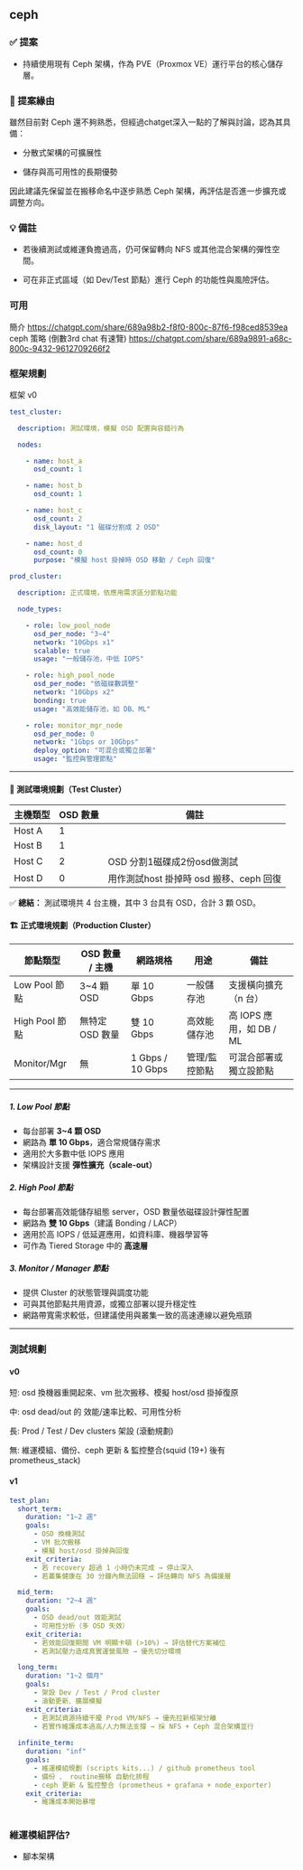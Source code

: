 

## ceph 

### ✅ 提案

- 持續使用現有 Ceph 架構，作為 PVE（Proxmox VE）運行平台的核心儲存層。

### 📌 提案緣由

雖然目前對 Ceph 還不夠熟悉，但經過chatget深入一點的了解與討論，認為其具備：

- 分散式架構的可擴展性

- 儲存與高可用性的長期優勢

因此建議先保留並在搬移命名中逐步熟悉 Ceph 架構，再評估是否進一步擴充或調整方向。

### 💡 備註
- 若後續測試或維運負擔過高，仍可保留轉向 NFS 或其他混合架構的彈性空間。

- 可在非正式區域（如 Dev/Test 節點）進行 Ceph 的功能性與風險評估。

### 可用

簡介
https://chatgpt.com/share/689a98b2-f8f0-800c-87f6-f98ced8539ea
ceph 策略 (倒數3rd chat 有速覽)
https://chatgpt.com/share/689a9891-a68c-800c-9432-9612709266f2

### 框架規劃

框架 v0

``` yaml
test_cluster:

  description: 測試環境，模擬 OSD 配置與容錯行為

  nodes:

    - name: host_a
      osd_count: 1

    - name: host_b
      osd_count: 1

    - name: host_c
      osd_count: 2
      disk_layout: "1 磁碟分割成 2 OSD"

    - name: host_d
      osd_count: 0
      purpose: "模擬 host 掛掉時 OSD 移動 / Ceph 回復"

prod_cluster:

  description: 正式環境，依應用需求區分節點功能

  node_types:

    - role: low_pool_node
      osd_per_node: "3~4"
      network: "10Gbps x1"
      scalable: true
      usage: "一般儲存池，中低 IOPS"

    - role: high_pool_node
      osd_per_node: "依磁碟數調整"
      network: "10Gbps x2"
      bonding: true
      usage: "高效能儲存池，如 DB、ML"

    - role: monitor_mgr_node
      osd_per_node: 0
      network: "1Gbps or 10Gbps"
      deploy_option: "可混合或獨立部署"
      usage: "監控與管理節點"
```
---

#### 🧪 測試環境規劃（Test Cluster）

| 主機類型   | OSD 數量 | 備註         |
| ------ | ------ | ---------- |
| Host A | 1      |            |
| Host B | 1      |            |
| Host C | 2      | OSD 分割1磁碟成2份osd做測試 |
| Host D | 0      | 用作測試host 掛掉時 osd 搬移、ceph 回復 |

✅ **總結：** 測試環境共 4 台主機，其中 3 台具有 OSD，合計 3 顆 OSD。


#### 🏗️ 正式環境規劃（Production Cluster）

| 節點類型         | OSD 數量 / 主機 | 網路規格             | 用途      | 備註                  |
| ------------ | ----------- | ---------------- | ------- | ------------------- |
| Low Pool 節點  | 3\~4 顆 OSD  | 單 10 Gbps        | 一般儲存池   | 支援橫向擴充（n 台）         |
| High Pool 節點 | 無特定 OSD 數量  | 雙 10 Gbps        | 高效能儲存池  | 高 IOPS 應用，如 DB / ML |
| Monitor/Mgr  | 無           | 1 Gbps / 10 Gbps | 管理/監控節點 | 可混合部署或獨立設節點         |

---

##### 1. **Low Pool 節點**

* 每台部署 **3\~4 顆 OSD**
* 網路為 **單 10 Gbps**，適合常規儲存需求
* 適用於大多數中低 IOPS 應用
* 架構設計支援 **彈性擴充（scale-out）**

##### 2. **High Pool 節點**

* 每台部署高效能儲存組態 server，OSD 數量依磁碟設計彈性配置
* 網路為 **雙 10 Gbps**（建議 Bonding / LACP）
* 適用於高 IOPS / 低延遲應用，如資料庫、機器學習等
* 可作為 Tiered Storage 中的 **高速層**

##### 3. **Monitor / Manager 節點**

* 提供 Cluster 的狀態管理與調度功能
* 可與其他節點共用資源，或獨立部署以提升穩定性
* 網路帶寬需求較低，但建議使用與叢集一致的高速連線以避免瓶頸

---

### 測試規劃

#### v0

短: osd 換機器重開起來、vm 批次搬移、模擬 host/osd 掛掉復原 

中: osd dead/out 的 效能/速率比較、可用性分析 

長: Prod / Test / Dev clusters 架設 (滾動規劃)  

無: 維運模組、備份、ceph 更新 & 監控整合(squid (19+) 後有 prometheus_stack)

#### v1

``` yml
test_plan:
  short_term:
    duration: "1~2 週"
    goals:
      - OSD 換機測試
      - VM 批次搬移
      - 模擬 host/osd 掛掉與回復
    exit_criteria:
      - 若 recovery 超過 1 小時仍未完成 → 停止深入
      - 若叢集健康在 30 分鐘內無法回穩 → 評估轉向 NFS 為備援層

  mid_term:
    duration: "2~4 週"
    goals:
      - OSD dead/out 效能測試
      - 可用性分析（多 OSD 失效）
    exit_criteria:
      - 若效能回復期間 VM 明顯卡頓 (>10%) → 評估替代方案補位
      - 若測試壓力造成真實運營風險 → 優先切分環境

  long_term:
    duration: "1~2 個月"
    goals:
      - 架設 Dev / Test / Prod cluster
      - 滾動更新、擴展模擬
    exit_criteria:
      - 若測試資源持續干擾 Prod VM/NFS → 優先拉新框架分離
      - 若實作維護成本過高/人力無法支撐 → 採 NFS + Ceph 混合架構並行
    
  infinite_term:
    duration: "inf"
    goals:
      - 維運模組規劃 (scripts kits...) / github prometheus tool
      - 備份 、 routine搬移 自動化排程
      - ceph 更新 & 監控整合 (prometheus + grafana + node_exporter)
    exit_criteria:
      - 維護成本開始暴增
    
```

### 維運模組評估?

- 腳本架構

